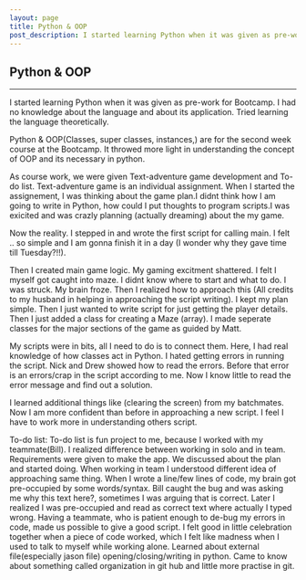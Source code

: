 ```yaml
---
layout: page
title: Python & OOP
post_description: I started learning Python when it was given as pre-work for Bootcamp. I had no ...
---
```


<h2>
     Python & OOP
</h2>
<hr>

I started learning Python when it was given as pre-work for Bootcamp. I had no knowledge about the language and about its application. Tried learning the language theoretically. 

Python & OOP(Classes, super classes, instances,) are for the second week course at the Bootcamp. 
It throwed more light in understanding the concept of OOP and its necessary in python.

As course work, we were given Text-adventure game development and To-do list.
Text-adventure game is an individual assignment. When I started the assignement, I was thinking about the game plan.I didnt think how I am going to write in Python, how could I put thoughts to program scripts.I was exicited and was crazly planning (actually dreaming) about the my game.

Now the reality. I stepped in and wrote the first script for calling main. I felt .. so simple and I am gonna finish it in a day (I wonder why they gave time till Tuesday?!!). 

Then I created main game logic. My gaming excitment shattered. I felt I myself got caught into maze. I didnt know where to start and what to do. I was struck. My brain froze. 
Then I realized how to approach this (All credits to my husband in helping in approaching the script writing). 
I kept my plan simple. Then I just wanted to write script for just getting the player details. Then I just added a class for creating a Maze (array). I made seperate classes for the major sections of the game as guided by Matt. 

My scripts were in bits, all I need to do is to connect them. Here, I had real knowledge of how classes act in Python. I hated getting errors in running the script. Nick and Drew showed how to read the errors. Before that error is an errors/crap in the script according to me. Now I know little to read the error message and find out a solution. 

I learned additional things like (clearing the screen) from my batchmates. 
Now I am more confident than before in approaching a new script. I feel I have to work more in understanding others script.

To-do list:
To-do list is fun project to me, because I worked with my teammate(Bill). I realized difference between working in solo and in team. Requirements were given to make the app. We discussed about the plan and started doing. 
When working in team I understood different idea of approaching same thing. When I wrote a line/few lines of code, my brain got pre-occupied by some words/syntax. Bill caught the bug and was asking me why this text here?, sometimes I was arguing that is correct. Later I realized I was pre-occupied and read as correct text where actually I typed wrong. Having a teammate, who is patient enough to de-bug my errors in code, made us possible to give a good script.
I felt good in little celebration together when a piece of code worked, which I felt like madness when I used to talk to myself while working alone.
Learned about external file(especially jason file) opening/closing/writing in python. Came to know about something called organization in git hub and little more practise in git.




